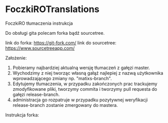 # FoczkiROTranslations
FoczkiRO tłumaczenia instrukcja

Do obsługi gita polecam forka bądź sourcetree.

link do forka: https://git-fork.com/
link do sourcetree: https://www.sourcetreeapp.com/

Założenie:
1. Pobieramy najbardziej aktualną wersję tłumaczeń z gałęzi master.
2. Wychodzimy z niej tworząc własną gałąź najlepiej z nazwą użytkownika wprowadzającego zmiany np. "matixs-branch".
3. Edytujemy tłumaczenia, w przypadku zakończonych prac trackujemy zmodyfikowane pliki, tworzymy commita i tworzymy pull requesta do gałęzi release-branch.
4. administracja go rozpatruje w przypadku pozytywnej weryfikacji release-branch zostanie zmergowany do mastera.

Instrukcja forka:


